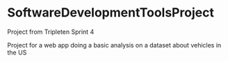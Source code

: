 # SoftwareDevelopmentToolsProject
 Project from Tripleten Sprint 4

Project for a web app doing a basic analysis on a dataset about vehicles in the US